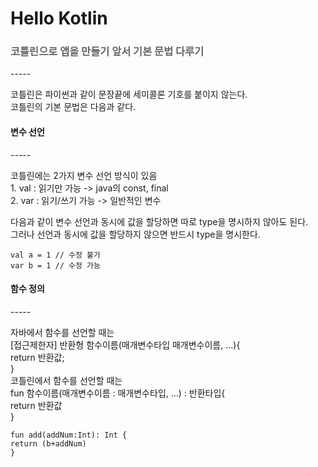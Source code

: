 <h1>Hello Kotlin</h1>
<h3 style="color:#666;">코틀린으로 앱을 만들기 앞서 기본 문법 다루기</h3>
-----
<p>
코틀린은 파이썬과 같이 문장끝에 세미콜론 기호를 붙이지 않는다.<br>
코틀린의 기본 문법은 다음과 같다.<br>
</p>
<h4>변수 선언</h4>
-----
<p>
코틀린에는 2가지 변수 선언 방식이 있음<br>
1. val : 읽기만 가능 -> java의 const, final<br>
2. var : 읽기/쓰기 가능 -> 일반적인 변수<br>

다음과 같이 변수 선언과 동시에 값을 할당하면 따로 type을 명시하지 않아도 된다.<br>
그러나 선언과 동시에 값을 할당하지 않으면 반드시 type을 명시한다.<br>

```
val a = 1 // 수정 불가
var b = 1 // 수정 가능
```
</p>
<h4>함수 정의</h4>
-----
<p>
자바에서 함수를 선언할 때는<br>
[접근제한자] 반환형 함수이름(매개변수타입 매개변수이름, ...){<br>
  return 반환값;<br>
}<br>  
코틀린에서 함수를 선언할 때는<br>
fun 함수이름(매개변수이름 : 매개변수타입, ...) : 반환타입{<br>
  return 반환값<br>
}<br>
</p>

```
fun add(addNum:Int): Int {
return (b+addNum)
} 
```
